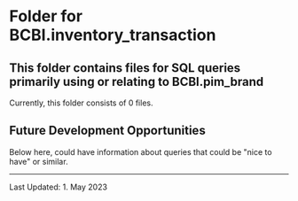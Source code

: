 # Folder for BCBI.inventory_transaction
This folder contains files for SQL queries primarily using or relating to BCBI.pim_brand
-------------------------------------------
Currently, this folder consists of 0 files.












Future Development Opportunities
-----------------------------------------
Below here, could have information about queries that could be "nice to have" or similar.  

------------------------------------------
Last Updated: 1. May 2023